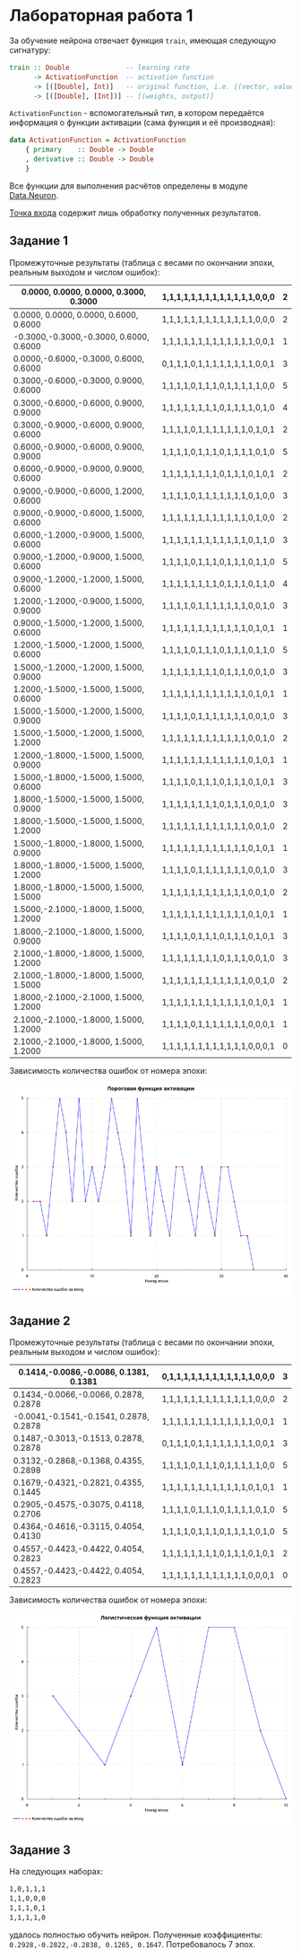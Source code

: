 # Лабораторная работа 1

За обучение нейрона отвечает функция `train`, имеющая следующую сигнатуру:

```haskell
train :: Double              -- learning rate
      -> ActivationFunction  -- activation function
      -> [([Double], Int)]   -- original function, i.e. [(vector, value)]
      -> [([Double], [Int])] -- [(weights, output)]
```

`ActivationFunction` - вспомогательный тип, в котором передаётся информация о функции активации (сама функция и её производная):
```haskell
data ActivationFunction = ActivationFunction
    { primary    :: Double -> Double
    , derivative :: Double -> Double
    }
```

Все функции для выполнения расчётов определены в модуле [Data.Neuron](src/Data/Neuron.hs).

[Точка входа](app/Main.hs) содержит лишь обработку полученных результатов.

## Задание 1

Промежуточные результаты (таблица с весами по окончании эпохи, реальным выходом и числом ошибок):

| 0.0000, 0.0000, 0.0000, 0.3000, 0.3000 | 1,1,1,1,1,1,1,1,1,1,1,1,1,0,0,0 | 2 |
|----------------------------------------|---------------------------------|---|
| 0.0000, 0.0000, 0.0000, 0.6000, 0.6000 | 1,1,1,1,1,1,1,1,1,1,1,1,1,0,0,0 | 2 |
|-0.3000,-0.3000,-0.3000, 0.6000, 0.6000 | 1,1,1,1,1,1,1,1,1,1,1,1,1,0,0,1 | 1 |
| 0.0000,-0.6000,-0.3000, 0.6000, 0.6000 | 0,1,1,1,0,1,1,1,1,1,1,1,1,0,0,1 | 3 |
| 0.3000,-0.6000,-0.3000, 0.9000, 0.6000 | 1,1,1,1,0,1,1,1,0,1,1,1,1,1,0,0 | 5 |
| 0.3000,-0.6000,-0.6000, 0.9000, 0.9000 | 1,1,1,1,1,1,1,1,0,1,1,1,1,0,1,0 | 4 |
| 0.3000,-0.9000,-0.6000, 0.9000, 0.6000 | 1,1,1,1,0,1,1,1,1,1,1,1,0,1,0,1 | 2 |
| 0.6000,-0.9000,-0.6000, 0.9000, 0.9000 | 1,1,1,1,0,1,1,1,0,1,1,1,1,0,1,0 | 5 |
| 0.6000,-0.9000,-0.9000, 0.9000, 0.6000 | 1,1,1,1,1,1,1,1,0,1,1,1,0,1,0,1 | 2 |
| 0.9000,-0.9000,-0.6000, 1.2000, 0.6000 | 1,1,1,1,0,1,1,1,1,1,1,1,0,1,0,0 | 3 |
| 0.9000,-0.9000,-0.6000, 1.5000, 0.6000 | 1,1,1,1,1,1,1,1,1,1,1,1,0,1,0,0 | 2 |
| 0.6000,-1.2000,-0.9000, 1.5000, 0.6000 | 1,1,1,1,1,1,1,1,1,1,1,1,0,1,1,0 | 3 |
| 0.9000,-1.2000,-0.9000, 1.5000, 0.6000 | 1,1,1,1,0,1,1,1,0,1,1,1,0,1,1,0 | 5 |
| 0.9000,-1.2000,-1.2000, 1.5000, 0.6000 | 1,1,1,1,1,1,1,1,0,1,1,1,0,1,1,0 | 4 |
| 1.2000,-1.2000,-0.9000, 1.5000, 0.9000 | 1,1,1,1,0,1,1,1,1,1,1,1,0,0,1,0 | 3 |
| 0.9000,-1.5000,-1.2000, 1.5000, 0.6000 | 1,1,1,1,1,1,1,1,1,1,1,1,0,1,0,1 | 1 |
| 1.2000,-1.5000,-1.2000, 1.5000, 0.6000 | 1,1,1,1,0,1,1,1,0,1,1,1,0,1,1,0 | 5 |
| 1.5000,-1.2000,-1.2000, 1.5000, 0.9000 | 1,1,1,1,1,1,1,1,0,1,1,1,0,0,1,0 | 3 |
|1.2000,-1.5000,-1.5000, 1.5000, 0.6000  | 1,1,1,1,1,1,1,1,1,1,1,1,0,1,0,1 | 1 |
| 1.5000,-1.5000,-1.2000, 1.5000, 0.9000 | 1,1,1,1,0,1,1,1,1,1,1,1,0,0,1,0 | 3 |
| 1.5000,-1.5000,-1.2000, 1.5000, 1.2000 | 1,1,1,1,1,1,1,1,1,1,1,1,0,0,1,0 | 2 |
| 1.2000,-1.8000,-1.5000, 1.5000, 0.9000 | 1,1,1,1,1,1,1,1,1,1,1,1,0,1,0,1 | 1 |
| 1.5000,-1.8000,-1.5000, 1.5000, 0.6000 | 1,1,1,1,0,1,1,1,0,1,1,1,0,1,0,1 | 3 |
| 1.8000,-1.5000,-1.5000, 1.5000, 0.9000 | 1,1,1,1,1,1,1,1,0,1,1,1,0,0,1,0 | 3 |
| 1.8000,-1.5000,-1.5000, 1.5000, 1.2000 | 1,1,1,1,1,1,1,1,1,1,1,1,0,0,1,0 | 2 |
| 1.5000,-1.8000,-1.8000, 1.5000, 0.9000 | 1,1,1,1,1,1,1,1,1,1,1,1,0,1,0,1 | 1 |
| 1.8000,-1.8000,-1.5000, 1.5000, 1.2000 | 1,1,1,1,0,1,1,1,1,1,1,1,0,0,1,0 | 3 |
| 1.8000,-1.8000,-1.5000, 1.5000, 1.5000 | 1,1,1,1,1,1,1,1,1,1,1,1,0,0,1,0 | 2 |
| 1.5000,-2.1000,-1.8000, 1.5000, 1.2000 | 1,1,1,1,1,1,1,1,1,1,1,1,0,1,0,1 | 1 |
| 1.8000,-2.1000,-1.8000, 1.5000, 0.9000 | 1,1,1,1,0,1,1,1,0,1,1,1,0,1,0,1 | 3 |
| 2.1000,-1.8000,-1.8000, 1.5000, 1.2000 | 1,1,1,1,1,1,1,1,0,1,1,1,0,0,1,0 | 3 |
| 2.1000,-1.8000,-1.8000, 1.5000, 1.5000 | 1,1,1,1,1,1,1,1,1,1,1,1,0,0,1,0 | 2 |
| 1.8000,-2.1000,-2.1000, 1.5000, 1.2000 | 1,1,1,1,1,1,1,1,1,1,1,1,0,1,0,1 | 1 |
| 2.1000,-2.1000,-1.8000, 1.5000, 1.2000 | 1,1,1,1,0,1,1,1,1,1,1,1,0,0,0,1 | 1 |
| 2.1000,-2.1000,-1.8000, 1.5000, 1.2000 | 1,1,1,1,1,1,1,1,1,1,1,1,0,0,0,1 | 0 |

Зависимость количества ошибок от номера эпохи:

![threshold plot](images/plot1.png)

## Задание 2

Промежуточные результаты (таблица с весами по окончании эпохи, реальным выходом и числом ошибок):

|  0.1414,-0.0086,-0.0086, 0.1381, 0.1381 | 0,1,1,1,1,1,1,1,1,1,1,1,1,0,0,0 | 3 |
|-----------------------------------------|---------------------------------|---|
|  0.1434,-0.0066,-0.0066, 0.2878, 0.2878 | 1,1,1,1,1,1,1,1,1,1,1,1,1,0,0,0 | 2 |
| -0.0041,-0.1541,-0.1541, 0.2878, 0.2878 | 1,1,1,1,1,1,1,1,1,1,1,1,1,0,0,1 | 1 |
|  0.1487,-0.3013,-0.1513, 0.2878, 0.2878 | 0,1,1,1,0,1,1,1,1,1,1,1,1,0,0,1 | 3 |
|  0.3132,-0.2868,-0.1368, 0.4355, 0.2898 | 1,1,1,1,0,1,1,1,0,1,1,1,1,1,0,0 | 5 |
|  0.1679,-0.4321,-0.2821, 0.4355, 0.1445 | 1,1,1,1,1,1,1,1,1,1,1,1,0,1,0,1 | 1 |
|  0.2905,-0.4575,-0.3075, 0.4118, 0.2706 | 1,1,1,1,0,1,1,1,0,1,1,1,1,0,1,0 | 5 |
|  0.4364,-0.4616,-0.3115, 0.4054, 0.4130 | 1,1,1,1,0,1,1,1,0,1,1,1,1,0,1,0 | 5 |
|  0.4557,-0.4423,-0.4422, 0.4054, 0.2823 | 1,1,1,1,1,1,1,1,0,1,1,1,0,1,0,1 | 2 |
|  0.4557,-0.4423,-0.4422, 0.4054, 0.2823 | 1,1,1,1,1,1,1,1,1,1,1,1,0,0,0,1 | 0 |

Зависимость количества ошибок от номера эпохи:

![logistic plot](images/plot2.png)

## Задание 3

На следующих наборах:

```bash
1,0,1,1,1
1,1,0,0,0
1,1,1,0,1
1,1,1,1,0
```

удалось полностью обучить нейрон. Полученные коэффициенты: `0.2928,-0.2822,-0.2838, 0.1265, 0.1647`. Потребовалось 7 эпох.
